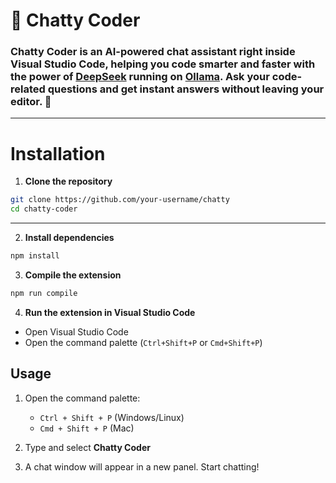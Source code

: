 # 💬 Chatty Coder

### Chatty Coder is an AI-powered chat assistant right inside Visual Studio Code, helping you code smarter and faster with the power of [DeepSeek](https://deepseek.com) running on [Ollama](https://ollama.com). Ask your code-related questions and get instant answers without leaving your editor. 🌱
---


# Installation

1. **Clone the repository**

```bash
git clone https://github.com/your-username/chatty  
cd chatty-coder  
```

---

2. **Install dependencies**

```bash
npm install  
```

3. **Compile the extension**  

```bash
npm run compile  
```

4. **Run the extension in Visual Studio Code**  

- Open Visual Studio Code  
- Open the command palette (`Ctrl+Shift+P` or `Cmd+Shift+P`)  

## Usage  

1. Open the command palette:  
   - `Ctrl + Shift + P` (Windows/Linux)  
   - `Cmd + Shift + P` (Mac)  

2. Type and select **Chatty Coder**  

3. A chat window will appear in a new panel. Start chatting!
```
